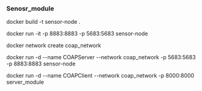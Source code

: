 ### Senosr_module

docker build -t sensor-node .

docker run -it -p 8883:8883 -p 5683:5683 sensor-node

docker network create coap_network

docker run -d --name COAPServer --network coap_network -p 5683:5683 -p 8883:8883 sensor-node

docker run -d --name COAPClient --network coap_network -p 8000:8000 server_module
